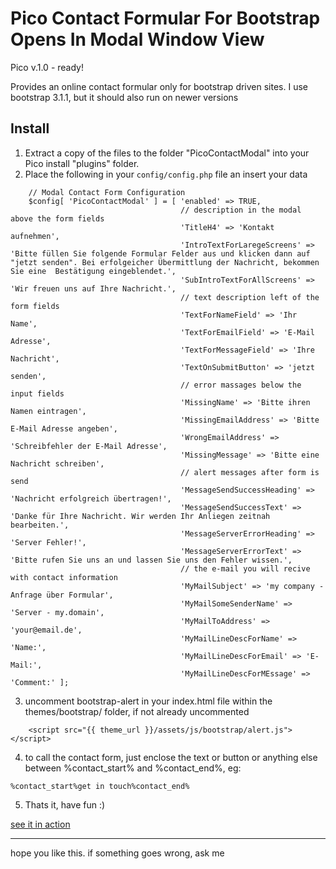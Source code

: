Pico Contact Formular For Bootstrap Opens In Modal Window View
===================================================

Pico v.1.0 - ready!

Provides an online contact formular only for bootstrap driven sites.
I use bootstrap 3.1.1, but it should also run on newer versions


Install
-------

1. Extract a copy of the files to the folder "PicoContactModal" into your Pico install "plugins" folder. 
2. Place the following in your `config/config.php` file an insert your data
```
    // Modal Contact Form Configuration
    $config[ 'PicoContactModal' ] = [ 'enabled' => TRUE,
                                      // description in the modal above the form fields      
                                      'TitleH4' => 'Kontakt aufnehmen',
                                      'IntroTextForLaregeScreens' => 'Bitte füllen Sie folgende Formular Felder aus und klicken dann auf "jetzt senden". Bei erfolgeicher Übermittlung der Nachricht, bekommen Sie eine  Bestätigung eingeblendet.',
                                      'SubIntroTextForAllScreens' => 'Wir freuen uns auf Ihre Nachricht.',
                                      // text description left of the form fields      
                                      'TextForNameField' => 'Ihr Name',
                                      'TextForEmailField' => 'E-Mail Adresse',
                                      'TextForMessageField' => 'Ihre Nachricht',
                                      'TextOnSubmitButton' => 'jetzt senden',
                                      // error massages below the input fields      
                                      'MissingName' => 'Bitte ihren Namen eintragen',
                                      'MissingEmailAddress' => 'Bitte E-Mail Adresse angeben',
                                      'WrongEmailAddress' => 'Schreibfehler der E-Mail Adresse',
                                      'MissingMessage' => 'Bitte eine Nachricht schreiben',
                                      // alert messages after form is send 
                                      'MessageSendSuccessHeading' => 'Nachricht erfolgreich übertragen!',
                                      'MessageSendSuccessText' => 'Danke für Ihre Nachricht. Wir werden Ihr Anliegen zeitnah bearbeiten.',
                                      'MessageServerErrorHeading' => 'Server Fehler!',
                                      'MessageServerErrorText' => 'Bitte rufen Sie uns an und lassen Sie uns den Fehler wissen.',
                                      // the e-mail you will recive with contact information
                                      'MyMailSubject' => 'my company - Anfrage über Formular',
                                      'MyMailSomeSenderName' => 'Server - my.domain',
                                      'MyMailToAddress' => 'your@email.de',
                                      'MyMailLineDescForName' => 'Name:',
                                      'MyMailLineDescForEmail' => 'E-Mail:',
                                      'MyMailLineDescForMEssage' => 'Comment:' ];

```

3. uncomment bootstrap-alert in your index.html file within the themes/bootstrap/ folder, if not already uncommented
```
    <script src="{{ theme_url }}/assets/js/bootstrap/alert.js"></script>
```
    
4. to call the contact form, just enclose the text or button or anything else between %contact_start% and %contact_end%, eg:
```
%contact_start%get in touch%contact_end%
```

5. Thats it, have fun    :)

[see it in action](http://www.edor.de/?contactformtest)

---
hope you like this. if something goes wrong, ask me
